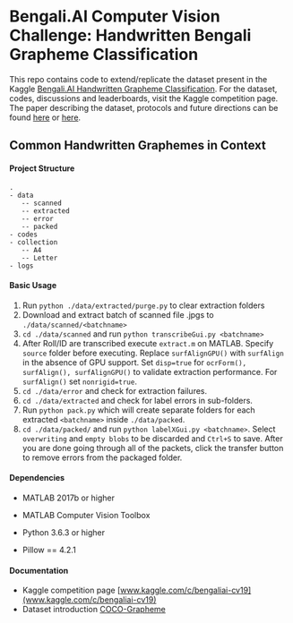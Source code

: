 # Bengali.AI Computer Vision Challenge: Handwritten Bengali Grapheme Classification

This repo contains code to extend/replicate the dataset present in the Kaggle [Bengali.AI Handwritten Grapheme Classification](www.kaggle.com/c/bengaliai-cv19). For the dataset, codes, discussions and leaderboards, visit the Kaggle competition page. The paper describing the dataset, protocols and future directions can be found [here](https://arxiv.org/abs/2010.00170) or [here](https://github.com/BengaliAI/graphemePrepare/blob/master/paper/paper_10292020.pdf).

## Common Handwritten Graphemes in Context
#### Project Structure

```
.
- data
   -- scanned
   -- extracted
   -- error
   -- packed
- codes
- collection
   -- A4
   -- Letter
- logs
```

#### Basic Usage

1. Run `python ./data/extracted/purge.py` to clear extraction folders
2. Download and extract batch of scanned file .jpgs to `./data/scanned/<batchname>` 
3. `cd ./data/scanned` and run `python transcribeGui.py <batchname>`
4. After Roll/ID are transcribed execute `extract.m` on MATLAB. Specify `source` folder before executing. Replace `surfAlignGPU()` with `surfAlign` in the absence of GPU support. Set `disp=true` for `ocrForm(), surfAlign(), surfAlignGPU()` to validate extraction performance. For `surfAlign()` set `nonrigid=true`.
5. `cd ./data/error` and check for extraction failures.
6. `cd ./data/extracted` and check for label errors in sub-folders.
7. Run `python pack.py` which will create separate folders for each extracted `<batchname>` inside `./data/packed`.
8. `cd ./data/packed/` and run `python labelXGui.py <batchname>`. Select `overwriting` and `empty blobs` to be discarded and `Ctrl+S` to save. After you are done going through all of the packets, click the transfer button to remove errors from the packaged folder.

#### Dependencies
- MATLAB 2017b or higher

- MATLAB Computer Vision Toolbox

- Python 3.6.3 or higher

- Pillow == 4.2.1

#### Documentation
- Kaggle competition page [www.kaggle.com/c/bengaliai-cv19](www.kaggle.com/c/bengaliai-cv19)
- Dataset introduction [COCO-Grapheme](https://bengali.ai/wp-content/uploads/CV19-COCO-Grapheme.pdf)
